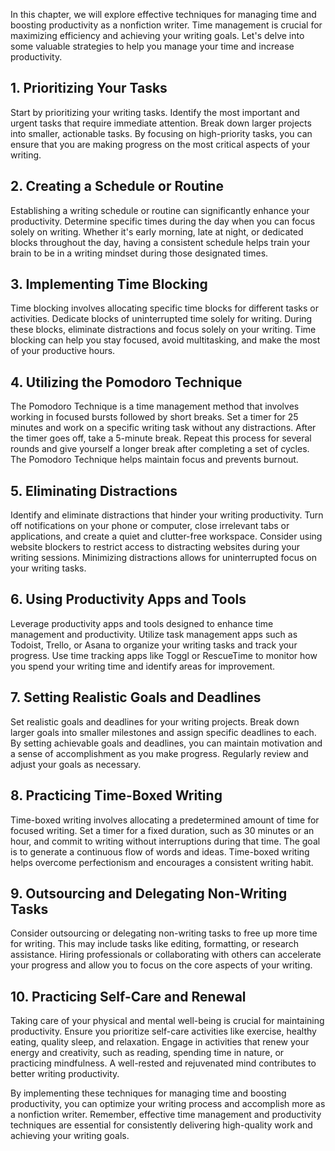 
In this chapter, we will explore effective techniques for managing time and boosting productivity as a nonfiction writer. Time management is crucial for maximizing efficiency and achieving your writing goals. Let's delve into some valuable strategies to help you manage your time and increase productivity.

**1. Prioritizing Your Tasks**
------------------------------

Start by prioritizing your writing tasks. Identify the most important and urgent tasks that require immediate attention. Break down larger projects into smaller, actionable tasks. By focusing on high-priority tasks, you can ensure that you are making progress on the most critical aspects of your writing.

**2. Creating a Schedule or Routine**
-------------------------------------

Establishing a writing schedule or routine can significantly enhance your productivity. Determine specific times during the day when you can focus solely on writing. Whether it's early morning, late at night, or dedicated blocks throughout the day, having a consistent schedule helps train your brain to be in a writing mindset during those designated times.

**3. Implementing Time Blocking**
---------------------------------

Time blocking involves allocating specific time blocks for different tasks or activities. Dedicate blocks of uninterrupted time solely for writing. During these blocks, eliminate distractions and focus solely on your writing. Time blocking can help you stay focused, avoid multitasking, and make the most of your productive hours.

**4. Utilizing the Pomodoro Technique**
---------------------------------------

The Pomodoro Technique is a time management method that involves working in focused bursts followed by short breaks. Set a timer for 25 minutes and work on a specific writing task without any distractions. After the timer goes off, take a 5-minute break. Repeat this process for several rounds and give yourself a longer break after completing a set of cycles. The Pomodoro Technique helps maintain focus and prevents burnout.

**5. Eliminating Distractions**
-------------------------------

Identify and eliminate distractions that hinder your writing productivity. Turn off notifications on your phone or computer, close irrelevant tabs or applications, and create a quiet and clutter-free workspace. Consider using website blockers to restrict access to distracting websites during your writing sessions. Minimizing distractions allows for uninterrupted focus on your writing tasks.

**6. Using Productivity Apps and Tools**
----------------------------------------

Leverage productivity apps and tools designed to enhance time management and productivity. Utilize task management apps such as Todoist, Trello, or Asana to organize your writing tasks and track your progress. Use time tracking apps like Toggl or RescueTime to monitor how you spend your writing time and identify areas for improvement.

**7. Setting Realistic Goals and Deadlines**
--------------------------------------------

Set realistic goals and deadlines for your writing projects. Break down larger goals into smaller milestones and assign specific deadlines to each. By setting achievable goals and deadlines, you can maintain motivation and a sense of accomplishment as you make progress. Regularly review and adjust your goals as necessary.

**8. Practicing Time-Boxed Writing**
------------------------------------

Time-boxed writing involves allocating a predetermined amount of time for focused writing. Set a timer for a fixed duration, such as 30 minutes or an hour, and commit to writing without interruptions during that time. The goal is to generate a continuous flow of words and ideas. Time-boxed writing helps overcome perfectionism and encourages a consistent writing habit.

**9. Outsourcing and Delegating Non-Writing Tasks**
---------------------------------------------------

Consider outsourcing or delegating non-writing tasks to free up more time for writing. This may include tasks like editing, formatting, or research assistance. Hiring professionals or collaborating with others can accelerate your progress and allow you to focus on the core aspects of your writing.

**10. Practicing Self-Care and Renewal**
----------------------------------------

Taking care of your physical and mental well-being is crucial for maintaining productivity. Ensure you prioritize self-care activities like exercise, healthy eating, quality sleep, and relaxation. Engage in activities that renew your energy and creativity, such as reading, spending time in nature, or practicing mindfulness. A well-rested and rejuvenated mind contributes to better writing productivity.

By implementing these techniques for managing time and boosting productivity, you can optimize your writing process and accomplish more as a nonfiction writer. Remember, effective time management and productivity techniques are essential for consistently delivering high-quality work and achieving your writing goals.
